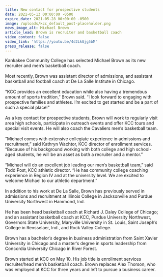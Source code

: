 ```yaml
---
title: New contact for prospective students
date: 2021-05-13 00:00:00 -0500
expire_date: 2021-05-28 00:00:00 -0500
image: /uploads/kcc_default_post-placeholder.png
news_image_alt: Michael Brown
article_lead: Brown is recruiter and basketball coach
video_content: false
video_link: 'https://youtu.be/4d2LkGjg5bM'
press_release: false
---
```

Kankakee Community College has selected Michael Brown as its new recruiter and men’s basketball coach.<br><br>Most recently, Brown was assistant director of admissions, and assistant basketball and football coach at De La Salle Institute in Chicago.<br><br>"KCC provides an excellent education while also having a tremendous amount of sports tradition,” Brown said. “I look forward to engaging with prospective families and athletes. I’m excited to get started and be a part of such a special place\!"<br><br>As a key contact for prospective students, Brown will work to regularly visit area high schools, participate in outreach events and offer KCC tours and special visit events. He will also coach the Cavaliers men’s basketball team.&nbsp;<br><br>“Michael comes with extensive collegiate experience in admissions and recruitment,” said Kathryn Wachtor, KCC director of enrollment services. “Because of his background working with both college and high school-aged students, he will be an asset as both a recruiter and a mentor.”<br><br>“Michael will do an excellent job leading our men’s basketball team,” said Todd Post, KCC athletic director. “He has community college coaching experience in Region IV and at the university level. We are excited to welcome Michael to our athletic department.”<br><br>In addition to his work at De La Salle, Brown has previously served in admissions and recruitment at Illinois College in Jacksonville and Purdue University Northwest in Hammond, Ind.<br><br>He has been head basketball coach at Richard J. Daley College of Chicago; and an assistant basketball coach at KCC, Purdue University Northwest, Governors State University, Maryville University in St. Louis, Saint Joseph’s College in Rensselaer, Ind., and Rock Valley College. &nbsp;<br><br>Brown has a bachelor’s degree in business administration from Saint Xavier University in Chicago and a master’s degree in sports leadership from Concordia University Chicago in River Forest.&nbsp;<br><br>Brown started at KCC on May 10. His job title is enrollment services recruiter/head men’s basketball coach. Brown replaces Alex Thorson, who was employed at KCC for three years and left to pursue a business career.&nbsp;
